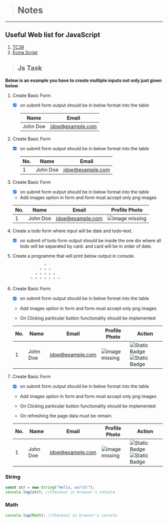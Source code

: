 > # Notes

---

## Useful Web list for JavaScript

1. [TC39](https://tc39.es)
2. [Ecma Script](https://262.ecma-international.org)

> ## Js Task

**Below is an example you have to create multiple inputs not only just given below**

1.  Create Basic Form

    - [x] on submit form output should be in below format into the table

      | Name     | Email            |
      | -------- | ---------------- |
      | John Doe | jdoe@example.com |

2.  Create Basic Form

    - [x] on submit form output should be in below format into the table

      | No. | Name     | Email            |
      | --- | -------- | ---------------- |
      | 1   | John Doe | jdoe@example.com |

3.  Create Basic Form

    - [x] on submit form output should be in below format into the table

    - Add images option in form and form must accept only png images

    | No. | Name     | Email            | Profile Photo                             |
    | --- | -------- | ---------------- | ----------------------------------------- |
    | 1   | John Doe | jdoe@example.com | ![image missing](https://placehold.co/25) |

4.  Create a todo form where input will be date and todo-text.

    - [x] on submit of todo form output should be inside the one div where all todo will be separated by card. and card will be in order of date.

5.  Create a programme that will print below output in console.

    ```javascript
                  *
                * * *
              * * * * *
            * * * * * * *
    ```

6.  Create Basic Form

    - [x] on submit form output should be in below format into the table

    - Add images option in form and form must accept only png images

    - On Clicking particular button functionality should be implemented

    | No. | Name     | Email            | Profile Photo                             | Action                                                                                                                |
    | --- | -------- | ---------------- | ----------------------------------------- | --------------------------------------------------------------------------------------------------------------------- |
    | 1   | John Doe | jdoe@example.com | ![image missing](https://placehold.co/25) | ![Static Badge](https://img.shields.io/badge/Edit-4CAF50) ![Static Badge](https://img.shields.io/badge/Delete-FF0000) |

7.  Create Basic Form

    - [x] on submit form output should be in below format into the table

    - Add images option in form and form must accept only png images

    - On Clicking particular button functionality should be implemented

    - On refreshing the page data must be remain.

    | No. | Name     | Email            | Profile Photo                             | Action                                                                                                                |
    | --- | -------- | ---------------- | ----------------------------------------- | --------------------------------------------------------------------------------------------------------------------- |
    | 1   | John Doe | jdoe@example.com | ![image missing](https://placehold.co/25) | ![Static Badge](https://img.shields.io/badge/Edit-4CAF50) ![Static Badge](https://img.shields.io/badge/Delete-FF0000) |

### String

```javascript
const str = new String("Hello, world!");
console.log(str); //Checkout in browser's console
```

### Math

```javascript
console.log(Math); //Checkout in browser's console
```
